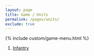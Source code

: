 ```yaml
---
layout: page
title: Game / Units
permalink: /pages/units/
exclude: true
---
```


<div class="game-container">
    <div class="game-menu">
      {% include custom/game-menu.html %}
    </div>
    <div class="game-content">
      <ol>
        <li><a href="/pages/units/infantry">Infantry</a></li>
      </ol>
    </div>
</div>

